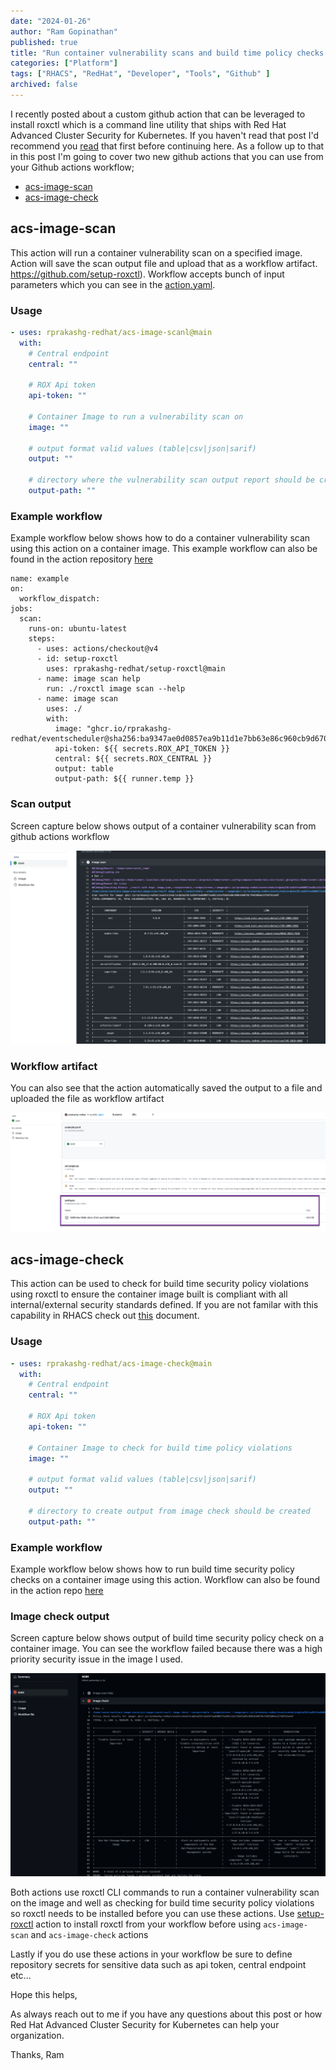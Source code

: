 ```yaml
---
date: "2024-01-26"
author: "Ram Gopinathan"
published: true
title: "Run container vulnerability scans and build time policy checks from Github actions workflow"
categories: ["Platform"]
tags: ["RHACS", "RedHat", "Developer", "Tools", "Github" ]
archived: false
---
```


I recently posted about a custom github action that can be leveraged to install roxctl which is a command line utility that ships with Red Hat Advanced Cluster Security for Kubernetes. If you haven't read that post I'd recommend you [read](https://rprakashg.github.io/roxctl-with-github-actions-workflow/) that first before continuing here. As a follow up to that in this post I'm going to cover two new github actions that you can use from your Github actions workflow;

* [acs-image-scan](https://github.com/rprakashg-redhat/acs-image-scan)
* [acs-image-check](https://github.com/rprakashg-redhat/acs-image-check)

## acs-image-scan
This action will run a container vulnerability scan on a specified image. Action will save the scan output file and upload that as a workflow artifact. https://github.com/setup-roxctl). Workflow accepts bunch of input parameters which you can see in the [action.yaml](https://github.com/rprakashg-redhat/acs-image-scan/blob/main/action.yaml). 

### Usage

```yaml
- uses: rprakashg-redhat/acs-image-scanl@main
  with:
    # Central endpoint
    central: ""

    # ROX Api token
    api-token: ""

    # Container Image to run a vulnerability scan on
    image: ""

    # output format valid values (table|csv|json|sarif)
    output: ""

    # directory where the vulnerability scan output report should be created
    output-path: ""
```

### Example workflow

Example workflow below shows how to do a container vulnerability scan using this action on a container image. This example workflow can also be found in the action repository [here](https://github.com/rprakashg-redhat/acs-image-scan/blob/main/.github/workflows/example.yaml)

```
name: example
on:
  workflow_dispatch:
jobs:
  scan:
    runs-on: ubuntu-latest
    steps:
      - uses: actions/checkout@v4
      - id: setup-roxctl
        uses: rprakashg-redhat/setup-roxctl@main
      - name: image scan help
        run: ./roxctl image scan --help
      - name: image scan
        uses: ./
        with:
          image: "ghcr.io/rprakashg-redhat/eventscheduler@sha256:ba9347ae0d0857ea9b11d1e7bb63e86c960cb9d670cf48330b4e22fd9fd1e4df"
          api-token: ${{ secrets.ROX_API_TOKEN }}
          central: ${{ secrets.ROX_CENTRAL }}
          output: table
          output-path: ${{ runner.temp }}
```

### Scan output
Screen capture below shows output of a container vulnerability scan from github actions workflow

![imagescan1](../src/images/image-scan1.png)

### Workflow artifact
You can also see that the action automatically saved the output to a file and uploaded the file as workflow artifact

![imagescan2](../src/images/imagescan2.png)

## acs-image-check
This action can be used to check for build time security policy violations using roxctl to ensure the container image built is compliant with all internal/external security standards defined. If you are not familar with this capability in RHACS check out [this](https://docs.openshift.com/acs/4.3/operating/manage-security-policies.html) document.

### Usage
```yaml
- uses: rprakashg-redhat/acs-image-check@main
  with:
    # Central endpoint
    central: ""

    # ROX Api token
    api-token: ""

    # Container Image to check for build time policy violations
    image: ""

    # output format valid values (table|csv|json|sarif)
    output: ""

    # directory to create output from image check should be created
    output-path: ""
```

### Example workflow
Example workflow below shows how to run build time security policy checks on a container image using this action. Workflow can also be found in the action repo [here](https://github.com/rprakashg-redhat/acs-image-check/blob/main/.github/workflows/example.yaml)

### Image check output
Screen capture below shows output of build time security policy check on a container image. You can see the workflow failed because there was a high priority security issue in the image I used.

![imagecheck1](../src/images/imagecheck1.png)


Both actions use roxctl CLI commands to run a container vulnerability scan on the image and well as checking for build time security policy violations so roxctl needs to be installed before you can use these actions. Use [setup-roxctl](https://github.com/rprakashg-redhat/setup-roxctl) action to install roxctl from your workflow before using `acs-image-scan` and `acs-image-check` actions 

Lastly if you do use these actions in your workflow be sure to define repository secrets for sensitive data such as api token, central endpoint etc...

Hope this helps,

As always reach out to me if you have any questions about this post or how Red Hat Advanced Cluster Security for Kubernetes can help your organization.

Thanks,
Ram

